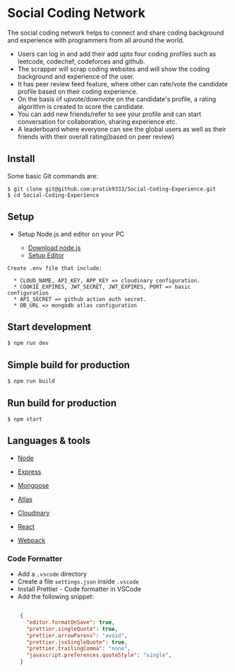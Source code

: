 # Social Coding Network

The social coding network helps to connect and share coding background and experience with programmers from all around the world. 

- Users can log in and add their add upto four coding profiles such as leetcode, codechef, codeforces and github. 
- The scrapper will scrap coding websites and will show the coding background and experience of the user. 
- It has peer review feed feature, where other can rate/vote the candidate profile based on their coding experience. 
- On the basis of upvote/downvote on the candidate's profile, a rating algorithm is created to score the candidate. 
- You can add new friends/refer to see your profile and can start conversation for collaboration, sharing experience etc.  
- A leaderboard where everyone can see the global users as well as their friends with their overall rating(based on peer review)


## Install

Some basic Git commands are:

```
$ git clone git@github.com:pratik9333/Social-Coding-Experience.git
$ cd Social-Coding-Experience
```


## Setup

- Setup Node.js and editor on your PC

   - [Download node.js](https://nodejs.org/en/download)
   - [Setup Editor](https://docs.flutter.dev/get-started/editor?tab=vscode)

```
Create .env file that include:

  * CLOUD_NAME, API_KEY, APP_KEY => cloudinary configuration. 
  * COOKIE_EXPIRES, JWT_SECRET, JWT_EXPIRES, PORT => basic configuration
  * API_SECRET => github action auth secret. 
  * DB_URL => mongodb atlas configuration
```

## Start development

```
$ npm run dev
```

## Simple build for production

```
$ npm run build
```

## Run build for production

```
$ npm start
```


## Languages & tools

- [Node](https://nodejs.org/en/)

- [Express](https://expressjs.com/)

- [Mongoose](https://mongoosejs.com/)

- [Atlas](https://www.mongodb.com/atlas/database)

- [Cloudinary](https://cloudinary.com)

- [React](https://reactjs.org/)

- [Webpack](https://webpack.js.org/)


### Code Formatter

- Add a `.vscode` directory
- Create a file `settings.json` inside `.vscode`
- Install Prettier - Code formatter in VSCode
- Add the following snippet:  

```json

    {
      "editor.formatOnSave": true,
      "prettier.singleQuote": true,
      "prettier.arrowParens": "avoid",
      "prettier.jsxSingleQuote": true,
      "prettier.trailingComma": "none",
      "javascript.preferences.quoteStyle": "single",
    }

```
